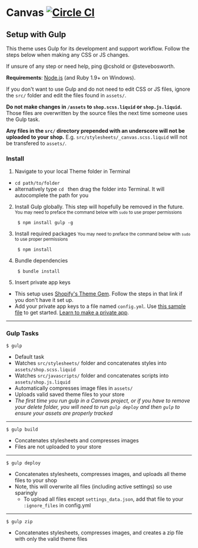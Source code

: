 Canvas [![Circle CI](https://circleci.com/gh/Shopify/canvas.svg?style=svg&circle-token=7b55fa8bdc61003d81a45d4d550621646e08d117)](https://circleci.com/gh/Shopify/canvas)
=====================

Setup with Gulp
---------------------
This theme uses Gulp for its development and support workflow. Follow the steps below when making any CSS or JS changes.

If unsure of any step or need help, ping @cshold or @stevebosworth.

__Requirements__: [Node.js](http://nodejs.org/) (and Ruby 1.9+ on Windows).

If you don't want to use Gulp and do not need to edit CSS or JS files, ignore the `src/` folder and edit the files found in `assets/`.

__Do not make changes in `/assets` to `shop.scss.liquid` or `shop.js.liquid`.__ Those files are overwritten by the source files the next time someone uses the Gulp task.

__Any files in the `src/` directory prepended with an underscore will not be uploaded to your shop.__ E.g. `src/stylesheets/_canvas.scss.liquid` will not be transfered to `assets/`.

### Install

1. Navigate to your local Theme folder in Terminal
  - `cd path/to/folder`
  - alternatively type `cd ` then drag the folder into Terminal. It will autocomplete the path for you

2. Install Gulp globally. This step will hopefully be removed in the future.
<small>You may need to preface the command below with `sudo` to use proper permissions</small>

        $ npm install gulp -g

3. Install required packages
<small>You may need to preface the command below with `sudo` to use proper permissions</small>

        $ npm install

4. Bundle dependencies

        $ bundle install

5. Insert private app keys
  - This setup uses [Shopify's Theme Gem](https://github.com/Shopify/shopify_theme). Follow the steps in that link if you don't have it set up.
  - Add your private app keys to a file named `config.yml`. Use [this sample file](https://github.com/Shopify/canvas/blob/master/config-sample.yml) to get started. [Learn to make a private app](http://docs.shopify.com/api/authentication/creating-a-private-app).

----------

### Gulp Tasks
`$ gulp`
- Default task
- Watches `src/stylesheets/` folder and concatenates styles into `assets/shop.scss.liquid`
- Watches `src/javascripts/` folder and concatenates scripts into `assets/shop.js.liquid`
- Automatically compresses image files in `assets/`
- Uploads valid saved theme files to your store
- *The first time you run gulp in a Canvas project, or if you have to remove your delete folder, you will need to run `gulp deploy` and then `gulp` to ensure your assets are properly tracked*

----------

`$ gulp build`
- Concatenates stylesheets and compresses images
- Files are not uploaded to your store

----------

`$ gulp deploy`
- Concatenates stylesheets, compresses images, and uploads all theme files to your shop
- Note, this will overwrite all files (including active settings) so use sparingly
  - To upload all files except `settings_data.json`, add that file to your `:ignore_files` in config.yml

----------

`$ gulp zip`
- Concatenates stylesheets, compresses images, and creates a zip file with only the valid theme files
